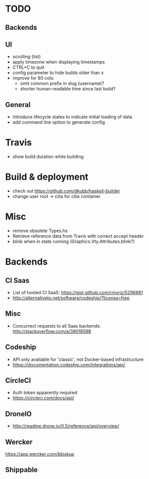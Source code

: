 # TODO

## Backends

## UI

 * scrolling (list)
 * apply timezone when displaying timestamps
 * CTRL+C to quit
 * config parameter to hide builds older than x
 * improve for 80 cols:
   - omit common prefix in slug (username)?
   - shorter human-readable time since last build?

## General

* introduce lifecycle states to indicate initial loading of data
* add command line option to generate config

# Travis

* show build duration while building

# Build & deployment

* check out https://github.com/dkubb/haskell-builder
* change user root -> cilia for cilia container

# Misc 

* remove obsolete Types.hs
* Retrieve reference data from Travis with correct accept header
* blink when in state running (Graphics.Vty.Attributes.blink?)

# Backends

## CI Saas
* List of hosted CI SaaS: https://gist.github.com/rmoriz/5296881
* http://alternativeto.net/software/codeship/?license=free

## Misc
* Concurrect requests to all Saas backends: http://stackoverflow.com/a/39016598 

## Codeship

* API only available for 'classic', not Docker-based infrastructure 
* https://documentation.codeship.com/integrations/api/

## CircleCI

* Auth token apparently required
* https://circleci.com/docs/api/

## DroneIO

* http://readme.drone.io/0.5/reference/api/overview/

## Wercker

https://app.wercker.com/bbiskup

## Shippable
